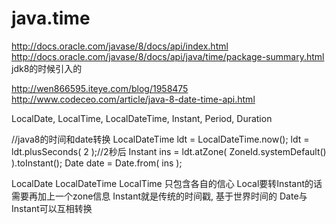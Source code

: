 # java.time #
http://docs.oracle.com/javase/8/docs/api/index.html
http://docs.oracle.com/javase/8/docs/api/java/time/package-summary.html
jdk8的时候引入的

http://wen866595.iteye.com/blog/1958475
http://www.codeceo.com/article/java-8-date-time-api.html

LocalDate, LocalTime, LocalDateTime, Instant, Period, Duration

//java8的时间和date转换
LocalDateTime ldt = LocalDateTime.now();
ldt = ldt.plusSeconds( 2 );//2秒后
Instant ins = ldt.atZone( ZoneId.systemDefault() ).toInstant();
Date date = Date.from( ins );


LocalDate LocalDateTime LocalTime 只包含各自的信心
Local要转Instant的话需要再加上一个zone信息
Instant就是传统的时间戳, 基于世界时间的
Date与Instant可以互相转换

